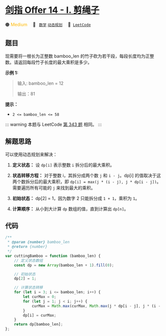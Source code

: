 # [剑指 Offer 14 - I. 剪绳子](https://leetcode.cn/problems/jian-sheng-zi-lcof)

🟠 <font color=#ffb800>Medium</font>&emsp; 🔖&ensp; [`数学`](/leetcode/outline/tag/math.md) [`动态规划`](/leetcode/outline/tag/dynamic-programming.md)&emsp; 🔗&ensp;[`LeetCode`](https://leetcode.cn/problems/jian-sheng-zi-lcof)

## 题目

现需要将一根长为正整数 bamboo_len 的竹子砍为若干段，每段长度均为正整数。请返回每段竹子长度的最大乘积是多少。

**示例 1:**

> 输入: bamboo_len = 12
>
> 输出：81

**提示：**

- `2 <= bamboo_len <= 58`

::: warning
本题与 LeetCode [第 343 题](./0343.md) 相同。
:::

## 解题思路

可以使用动态规划来解决：

1. **定义状态：** 设 `dp[i]` 表示整数 `i` 拆分后的最大乘积。

2. **状态转移方程：** 对于整数 i，其拆分成两个数 `j` 和 `i - j`。dp[i] 的值取决于这两个数拆分后的最大乘积，即 `dp[i] = max(j * (i - j), j * dp[i - j])`。需要遍历所有可能的 `j` 来找到最大的乘积。

3. **初始状态：** dp[2] = 1，因为数字 2 只能拆分成 `1 + 1`，乘积为 `1`。

4. **计算顺序：** 从小到大计算 `dp` 数组的值，直到计算出 `dp[n]`。

## 代码

```javascript
/**
 * @param {number} bamboo_len
 * @return {number}
 */
var cuttingBamboo = function (bamboo_len) {
	// 定义状态数组
	const dp = new Array(bamboo_len + 1).fill(0);

	// 初始状态
	dp[2] = 1;

	// 计算状态转移
	for (let i = 3; i <= bamboo_len; i++) {
		let curMax = 0;
		for (let j = 1; j < i; j++) {
			curMax = Math.max(curMax, Math.max(j * dp[i - j], j * (i - j)));
		}
		dp[i] = curMax;
	}
	return dp[bamboo_len];
};
```
